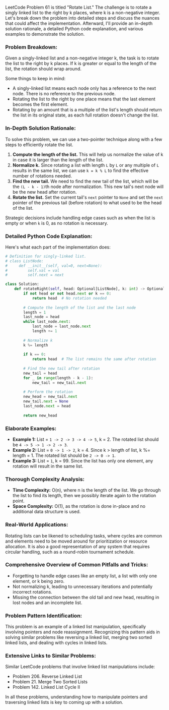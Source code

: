 LeetCode Problem 61 is titled "Rotate List." The challenge is to rotate a singly linked list to the right by k places, where k is a non-negative integer. Let's break down the problem into detailed steps and discuss the nuances that could affect the implementation. Afterward, I'll provide an in-depth solution rationale, a detailed Python code explanation, and various examples to demonstrate the solution.

### Problem Breakdown:
Given a singly-linked list and a non-negative integer k, the task is to rotate the list to the right by k places. If k is greater or equal to the length of the list, the rotation should wrap around.

Some things to keep in mind:
- A singly-linked list means each node only has a reference to the next node. There is no reference to the previous node.
- Rotating the list to the right by one place means that the last element becomes the first element.
- Rotating by an amount that is a multiple of the list's length should return the list in its original state, as each full rotation doesn't change the list.

### In-Depth Solution Rationale:
To solve this problem, we can use a two-pointer technique along with a few steps to efficiently rotate the list.

1. **Compute the length of the list.** This will help us normalize the value of k in case it is larger than the length of the list.
2. **Normalize k.** Since rotating a list with length `L` by `L` or any multiple of `L` results in the same list, we can use `k = k % L` to find the effective number of rotations needed.
3. **Find the new tail.** We need to find the new tail of the list, which will be the `(L - k - 1)`th node after normalization. This new tail's next node will be the new head after rotation.
4. **Rotate the list.** Set the current tail's `next` pointer to `None` and set the `next` pointer of the previous tail (before rotation) to what used to be the head of the list.

Strategic decisions include handling edge cases such as when the list is empty or when `k` is 0, as no rotation is necessary.

### Detailed Python Code Explanation:
Here's what each part of the implementation does:

```python
# Definition for singly-linked list.
# class ListNode:
#     def __init__(self, val=0, next=None):
#         self.val = val
#         self.next = next

class Solution:
    def rotateRight(self, head: Optional[ListNode], k: int) -> Optional[ListNode]:
        if not head or not head.next or k == 0:
            return head  # No rotation needed
        
        # Compute the length of the list and the last node
        length = 1
        last_node = head
        while last_node.next:
            last_node = last_node.next
            length += 1
            
        # Normalize k
        k %= length
        
        if k == 0:
            return head  # The list remains the same after rotation
        
        # Find the new tail after rotation
        new_tail = head
        for _ in range(length - k - 1):
            new_tail = new_tail.next
        
        # Perform the rotation
        new_head = new_tail.next
        new_tail.next = None
        last_node.next = head
        
        return new_head
```

### Elaborate Examples:
- **Example 1:** List = `1 -> 2 -> 3 -> 4 -> 5`, k = 2. The rotated list should be `4 -> 5 -> 1 -> 2 -> 3`.
- **Example 2:** List = `0 -> 1 -> 2`, k = 4. Since k > length of list, k %= length = 1. The rotated list should be `2 -> 0 -> 1`.
- **Example 3:** List = `1`, k = 99. Since the list has only one element, any rotation will result in the same list.

### Thorough Complexity Analysis:
- **Time Complexity:** O(n), where n is the length of the list. We go through the list to find its length, then we possibly iterate again to the rotation point.
- **Space Complexity:** O(1), as the rotation is done in-place and no additional data structure is used.

### Real-World Applications:
Rotating lists can be likened to scheduling tasks, where cycles are common and elements need to be moved around for prioritization or resource allocation. It is also a good representation of any system that requires circular handling, such as a round-robin tournament schedule.

### Comprehensive Overview of Common Pitfalls and Tricks:
- Forgetting to handle edge cases like an empty list, a list with only one element, or k being zero.
- Not normalizing k, leading to unnecessary iterations and potentially incorrect rotations.
- Missing the connection between the old tail and new head, resulting in lost nodes and an incomplete list.

### Problem Pattern Identification:
This problem is an example of a linked list manipulation, specifically involving pointers and node reassignment. Recognizing this pattern aids in solving similar problems like reversing a linked list, merging two sorted linked lists, and dealing with cycles in linked lists.

### Extensive Links to Similar Problems:
Similar LeetCode problems that involve linked list manipulations include:
- Problem 206. Reverse Linked List
- Problem 21. Merge Two Sorted Lists
- Problem 142. Linked List Cycle II

In all these problems, understanding how to manipulate pointers and traversing linked lists is key to coming up with a solution.